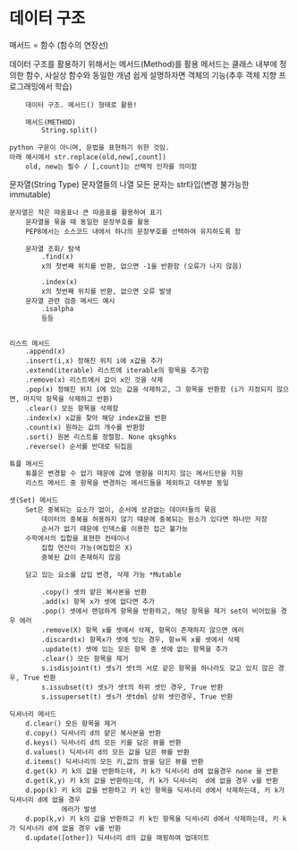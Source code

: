 # 데이터 구조

매서드 = 함수 (함수의 연장선)

데이터 구조를 활용하기 위해서는 메서드(Method)를 활용
    메서드는 클래스 내부에 정의한 함수, 사실상 함수와 동일한 개념
    쉽게 설명하자면 객체의 기능(추후 객체 지향 프로그래밍에서 학습)

        데이터 구조. 메서드() 형태로 활용!
    
        메서드(METHOD)
            String.split()
    
    python 구문이 아니며, 문법을 표현하기 위한 것임.
    아래 예시에서 str.replace(old,new[,count])
        old, new는 필수 / [,count]는 선택적 인자를 의미함

문자열(String Type)
    문자열들의 나열
        모든 문자는 str타입(변경 불가능한 immutable)

    문자열은 작은 따옴표나 큰 따옴표를 활용하여 표기
        문자열을 묶을 때 동일한 문장부호를 활용
        PEP8에서는 소스코드 내에서 하나의 문장부호를 선택하여 유지하도록 함
    
        문자열 조회/ 탐색
            .find(x)
            x의 첫번째 위치를 반환, 없으면 -1을 반환함 (오류가 나지 않음)
    
            .index(x)
            x의 첫번째 위치를 반환, 없으면 오류 발생
        문자열 관련 검증 메서드 예시
            .isalpha
            등등
    
    
    리스트 메서드
        .append(x)
        .insert(i,x) 정해진 위치 i에 x값을 추가
        .extend(iterable) 리스트에 iterable의 항목을 추가함
        .remove(x) 리스트에서 값이 x인 것을 삭제
        .pop(x) 정해진 위치 i에 있는 값을 삭제하고, 그 항목을 반환함 (i가 지정되지 않으면, 마지막 항목을 삭제하고 반환)
        .clear() 모든 항목을 삭제함
        .index(x) x값을 찾아 해당 index값을 반환
        .count(x) 원하는 값의 개수를 반환함
        .sort() 원본 리스트를 정렬함. None qksghks
        .reverse() 순서를 반대로 뒤집음
    
    튜플 메서드
        튜플은 변경할 수 없기 때문에 값에 영향을 미치지 않는 메서드만을 지원
        리스트 메서드 중 항목을 변경하는 메서드들을 제외하고 대부분 동일
    
    셋(Set) 메서드
        Set은 중복되는 요소가 없이, 순서에 상관없는 데이터들의 묶음
            데이터의 중복을 허용하지 않기 때문에 중복되는 원소가 있다면 하나만 저장
            순서가 없기 때문에 인덱스를 이용한 접근 불가능
        수학에서의 집합을 표현한 컨테이너
            집합 연산이 가능(여집합은 X)
            중복된 값이 존재하지 않음
    
        담고 있는 요소를 삽입 변경, 삭제 가능 *Mutable
    
            .copy() 셋의 얕은 복사본을 반환
            .add(x) 항목 x가 셋에 없다면 추가
            .pop() 셋에서 랜덤하게 항목을 반환하고, 해당 항목을 제거 set이 비어있을 경우 에러
            .remove(X) 항목 x를 셋에서 삭제, 항목이 존재하지 않으면 에러
            .discard(x) 항목x가 셋에 잇는 경우, 항ㅂ목 x를 셋에서 삭제
            .update(t) 셋에 있는 모든 항목 중 셋에 없는 항목을 추가
            .clear() 모든 항목을 제거
            s.isdisjoint(t) 셋s가 셋t의 서로 같은 항목을 하나라도 갖고 있지 않은 경우, True 반환
            s.issubset(t) 셋s가 셋t의 하위 셋인 경우, True 반환
            s.issuperset(t) 셋s가 셋tdml 상위 셋인경우, True 반환
    
    딕셔너리 메서드
        d.clear() 모든 항목을 제거
        d.copy() 딕셔너리 d의 얕은 복사본을 반환
        d.keys() 딕셔너리 d의 모든 키를 담은 뷰를 반환
        d.values() 딕셔너리 d의 모든 값을 담은 뷰를 반환
        d.items() 딕셔너리의 모든 키,값의 쌍을 담은 뷰를 반환
        d.get(k) 키 k의 값을 반환하는데, 키 k가 딕셔너리 d에 없을경우 none 을 반환
        d.get(k,y) 키 k의 값을 반환하는데, 키 k가 딕셔너리  d에 없을 경우 v를 반환
        d.pop(k) 키 k의 값을 반환하고 키 k인 항목을 딕셔너리 d에서 삭제하는데, 키 k가 딕셔너리 d에 없을 경우
                 에러가 발생
        d.pop(k,v) 키 k의 값을 반환하고 키 k인 항목을 딕셔너리 d에서 삭제하는데, 키 k가 딕셔너리 d에 없을 경우 v를 반환
        d.update([other]) 딕셔너리 d의 값을 매핑하여 업데이트